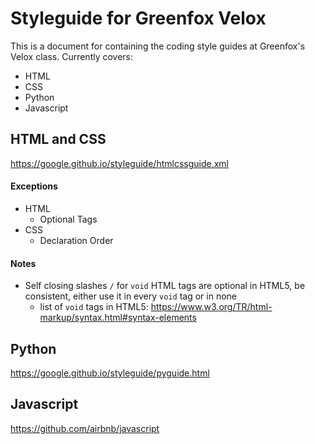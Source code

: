 # Styleguide for Greenfox Velox

This is a document for containing the coding style guides at Greenfox's Velox class.
Currently covers:
- HTML
- CSS
- Python
- Javascript

## HTML and CSS

https://google.github.io/styleguide/htmlcssguide.xml

#### Exceptions
- HTML
    - Optional Tags
- CSS
    - Declaration Order

#### Notes
- Self closing slashes `/` for `void` HTML tags are optional in HTML5, be consistent, either use it in every `void` tag or in none
    - list of `void` tags in HTML5: https://www.w3.org/TR/html-markup/syntax.html#syntax-elements

## Python

https://google.github.io/styleguide/pyguide.html

## Javascript

https://github.com/airbnb/javascript
